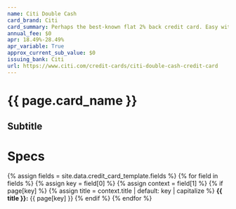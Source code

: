 ```yaml
---
name: Citi Double Cash
card_brand: Citi
card_summary: Perhaps the best-known flat 2% back credit card. Easy with few perks.
annual_fee: $0
apr: 18.49%-28.49%
apr_variable: True
approx_current_sub_value: $0
issuing_bank: Citi
url: https://www.citi.com/credit-cards/citi-double-cash-credit-card
---
```


<h1>{{ page.card_name }}</h1>

## Subtitle

# Specs

{% assign fields = site.data.credit_card_template.fields %}
{% for field in fields %}
  {% assign key = field[0] %}
  {% assign context = field[1] %}
  {% if page[key] %}
    {% assign title = context.title | default: key | capitalize %}
    **{{ title }}:** {{ page[key] }}
  {% endif %}
{% endfor %}



